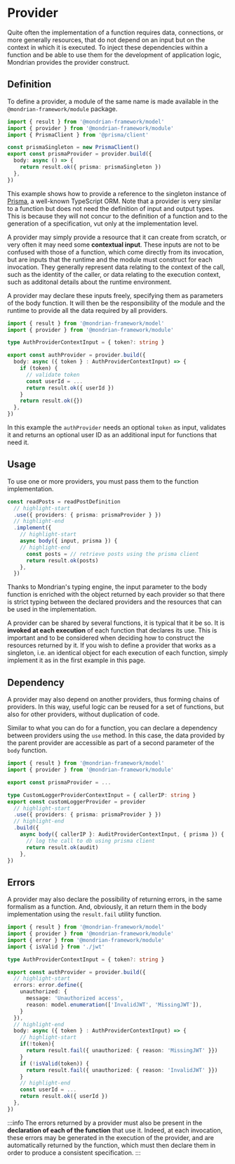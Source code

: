 # Provider

Quite often the implementation of a function requires data, connections, or more generally resources, that do not depend on an input but on the context in which it is executed. To inject these dependencies within a function and be able to use them for the development of application logic, Mondrian provides the provider construct.

## Definition
To define a provider, a module of the same name is made available in the `@mondrian-framework/module` package.

```typescript
import { result } from '@mondrian-framework/model'
import { provider } from '@mondrian-framework/module'
import { PrismaClient } from '@prisma/client'

const prismaSingleton = new PrismaClient()
export const prismaProvider = provider.build({
  body: async () => {
    return result.ok({ prisma: prismaSingleton })
  },
})
```

This example shows how to provide a reference to the singleton instance of [Prisma](https://www.prisma.io/), a well-known TypeScript ORM. Note that a provider is very similar to a function but does not need the definition of input and output types. This is because they will not concur to the definition of a function and to the generation of a specification, vut only at the implementation level.

A provider may simply provide a resource that it can create from scratch, or very often it may need some **contextual input**. These inputs are not to be confused with those of a function, which come directly from its invocation, but are inputs that the runtime and the module must construct for each invocation. They generally represent data relating to the context of the call, such as the identity of the caller, or data relating to the execution context, such as additonal details about the runtime environment.

A provider may declare these inputs freely, specifying them as parameters of the body function. It will then be the responsibility of the module and the runtime to provide all the data required by all providers.

```typescript
import { result } from '@mondrian-framework/model'
import { provider } from '@mondrian-framework/module'

type AuthProviderContextInput = { token?: string }

export const authProvider = provider.build({
  body: async ({ token } : AuthProviderContextInput) => {
    if (token) {
      // validate token
      const userId = ...
      return result.ok({ userId })
    }
    return result.ok({})
  },
})
```
In this example the `authProvider` needs an optional `token` as input, validates it and returns an optional user ID as an additional input for functions that need it. 

## Usage
To use one or more providers, you must pass them to the function implementation.

```typescript
const readPosts = readPostDefinition
  // highlight-start
  .use({ providers: { prisma: prismaProvider } })
  // highlight-end
  .implement({
    // highlight-start
    async body({ input, prisma }) {
    // highlight-end
      const posts = // retrieve posts using the prisma client
      return result.ok(posts)
    },
  })
```
Thanks to Mondrian's typing engine, the input parameter to the body function is enriched with the object returned by each provider so that there is strict typing between the declared providers and the resources that can be used in the implementation.

A provider can be shared by several functions, it is typical that it be so. It is **invoked at each execution** of each function that declares its use. This is important and to be considered when deciding how to construct the resources returned by it. If you wish to define a provider that works as a singleton, i.e. an identical object for each execution of each function, simply implement it as in the first example in this page.

## Dependency

A provider may also depend on another providers, thus forming chains of providers. In this way, useful logic can be reused for a set of functions, but also for other providers, without duplication of code.

Similar to what you can do for a function, you can declare a dependency between providers using the `use` method. In this case, the data provided by the parent provider are accessible as part of a second parameter of the `body` function.

```typescript
import { result } from '@mondrian-framework/model'
import { provider } from '@mondrian-framework/module'

export const prismaProvider = ...

type CustomLoggerProviderContextInput = { callerIP: string }
export const customLoggerProvider = provider
  // highlight-start
  .use({ providers: { prisma: prismaProvider } })
  // highlight-end
  .build({
    async body({ callerIP }: AuditProviderContextInput, { prisma }) {
      // log the call to db using prisma client
      return result.ok(audit)
    },
})
```

## Errors

A provider may also declare the possibility of returning errors, in the same formalism as a function. And, obviously, it an return them in the body implementation using the `result.fail` utility function.

```typescript
import { result } from '@mondrian-framework/model'
import { provider } from '@mondrian-framework/module'
import { error } from '@mondrian-framework/module'
import { isValid } from './jwt'

type AuthProviderContextInput = { token?: string }

export const authProvider = provider.build({
  // highlight-start
  errors: error.define({
    unauthorized: {
      message: 'Unauthorized access',
      reason: model.enumeration(['InvalidJWT', 'MissingJWT']),
    }
  }),
  // highlight-end
  body: async ({ token } : AuthProviderContextInput) => {
    // highlight-start
    if(!token){
      return result.fail({ unauthorized: { reason: 'MissingJWT' }})
    }
    if (!isValid(token)) {
      return result.fail({ unauthorized: { reason: 'InvalidJWT' }})
    }
    // highlight-end
    const userId = ...
    return result.ok({ userId })
  },
})
```

:::info
The errors returned by a provider must also be present in the **declaration of each of the function** that use it. Indeed, at each invocation, these errors may be generated in the execution of the provider, and are automatically returned by the function, which must then declare them in order to produce a consistent specification.
:::
